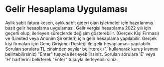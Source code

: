 # Gelir Hesaplama Uygulaması
Aylık sabit fatura kesen, aylık sabit gideri olan işletmeler için hazırlanmış basit gelir hesaplama uygulaması.
Gelir vergisi hesaplama 2022 yılı için geçerli olup, ilerleyen süreçlerde değişim gösterebilir.
(Gerçek Kişi Firması) ve (Limited veya Anonim Şirketleri) için gelir hesaplama yapılabilir.
Gerçek kişi firmaları için Genç Girişimci Desteği ile gelir hesaplaması yapılabilir.
Sorulan sorulara TL cinsinden sayılar belirterek (',' kullanarak kuruş kısmını belirtebilirsiniz) "Enter" tuşuyla ilerleyebilirsiniz.
Sorulan sorulara 'E' veya 'H' harflerini belirterek "Enter" tuşuyla ilerleyebilirsiniz.
